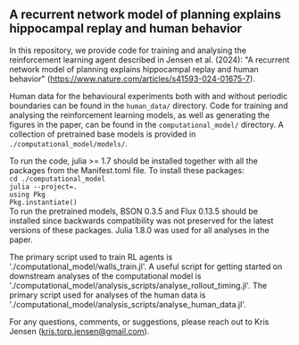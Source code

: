 ## A recurrent network model of planning explains hippocampal replay and human behavior

In this repository, we provide code for training and analysing the reinforcement learning agent described in Jensen et al. (2024): "A recurrent network model of planning explains hippocampal replay and human behavior" (https://www.nature.com/articles/s41593-024-01675-7).

Human data for the behavioural experiments both with and without periodic boundaries can be found in the `human_data/` directory.
Code for training and analysing the reinforcement learning models, as well as generating the figures in the paper, can be found in the `computational_model/` directory.
A collection of pretrained base models is provided in `./computational_model/models/`.

To run the code, julia >= 1.7 should be installed together with all the packages from the Manifest.toml file.
To install these packages:\
 `cd ./computational_model`\
 `julia --project=.`\
 `using Pkg`\
 `Pkg.instantiate()`\
To run the pretrained models, BSON 0.3.5 and Flux 0.13.5 should be installed since backwards compatibility was not preserved for the latest versions of these packages.
Julia 1.8.0 was used for all analyses in the paper.

The primary script used to train RL agents is './computational_model/walls_train.jl'.
A useful script for getting started on downstream analyses of the computational model is './computational_model/analysis_scripts/analyse_rollout_timing.jl'.
The primary script used for analyses of the human data is './computational_model/analysis_scripts/analyse_human_data.jl'.

For any questions, comments, or suggestions, please reach out to Kris Jensen (kris.torp.jensen@gmail.com).
